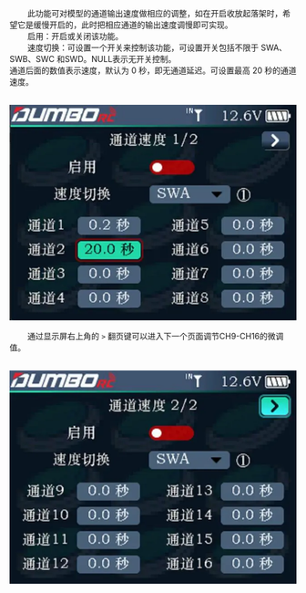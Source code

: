         此功能可对模型的通道输出速度做相应的调整，如在开启收放起落架时，希望它是缓慢开启的，此时把相应通道的输出速度调慢即可实现。<br/>
        启用：开启或关闭该功能。<br/>        速度切换：可设置一个开关来控制该功能，可设置开关包括不限于 SWA、SWB、SWC 和SWD。NULL表示无开关控制。        <br/>通道后面的数值表示速度，默认为 0 秒，即无通道延迟。可设置最高 20 秒的通道速度。

        ![](../pic/261.webp)

        通过显示屏右上角的 `>` 翻页键可以进入下一个页面调节CH9-CH16的微调值。

        ![](../pic/262.webp)
